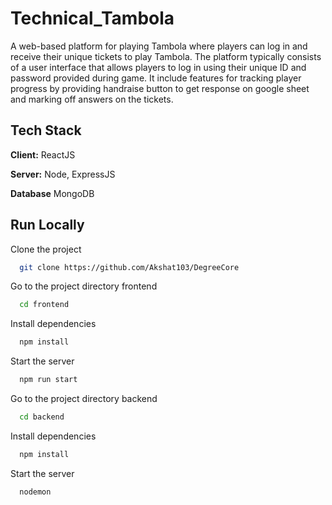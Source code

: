 # Technical_Tambola
A web-based platform for playing Tambola where players can log in and receive their unique tickets to play Tambola. The platform typically consists of a user interface that allows players to log in using their unique ID and password provided during game.
It include features for tracking player progress by providing handraise button to get response on google sheet and marking off answers on the tickets.

## Tech Stack

**Client:** ReactJS

**Server:** Node, ExpressJS

**Database** MongoDB

## Run Locally

Clone the project

```bash
  git clone https://github.com/Akshat103/DegreeCore
```

Go to the project directory frontend

```bash
  cd frontend
```

Install dependencies

```bash
  npm install
```

Start the server

```bash
  npm run start
```

Go to the project directory backend

```bash
  cd backend
```

Install dependencies

```bash
  npm install
```

Start the server

```bash
  nodemon
```


